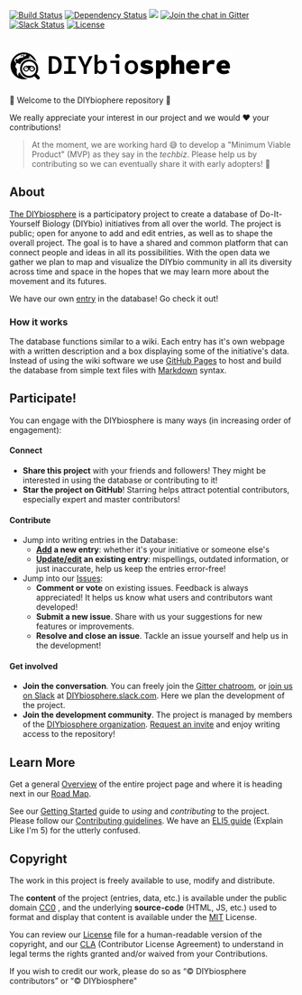 [![Build Status](https://travis-ci.org/DIYbiosphere/sphere.dir.svg?branch=master)](https://travis-ci.org/DIYbiosphere/sphere.dir)
[![Dependency Status](https://www.versioneye.com/user/projects/574e9577e298f3003e688985/badge.svg?style=flat)](https://www.versioneye.com/user/projects/574e9577e298f3003e688985)
![](https://reposs.herokuapp.com/?path=DIYbiosphere/sphere.dir&color=yellowgreen)
[![Join the chat in Gitter](https://badges.gitter.im/DIYbiosphere/sphere.dir.svg)](https://gitter.im/DIYbiosphere/sphere.dir?utm_source=badge&utm_medium=badge&utm_campaign=pr-badge)
[![Slack Status](https://diybiosphere.herokuapp.com/badge.svg)](https://diybiosphere.herokuapp.com)
[![License](https://img.shields.io/badge/license-MIT%20%2B%20CC0-blue.svg)](http://sphere.diybio.org/license/)

# ![](assets/images/sphere/sphere-logo-long.png)


:tada: Welcome to the DIYbiophere repository :tada:

We really appreciate your interest in our project and we would :heart: your contributions!

> At the moment, we are working hard :sweat_smile: to develop a "Minimum Viable Product" (MVP) as they say in the _techbiz_. Please help us by contributing so we can eventually share it with early adopters! :metal:

## About
[The DIYbiosphere] is a participatory project to create a database of Do-It-Yourself Biology (DIYbio) initiatives from all over the world. The project is public; open for anyone to add and edit entries, as well as to shape the overall project. The goal is to have a shared and common platform that can connect people and ideas in all its possibilities. With the open data we gather we plan to map and visualize the DIYbio community in all its diversity across time and space in the hopes that we may learn more about the movement and its futures.

We have our own [entry] in the database! Go check it out!

### How it works
The database functions similar to a wiki. Each entry has it's own webpage with a written description and a box displaying some of the initiative's data. Instead of using the wiki software we use [GitHub Pages] to host and build the database from simple text files with [Markdown] syntax.

## Participate!
You can engage with the DIYbiosphere is many ways (in increasing order of engagement):

#### Connect
- **Share this project** with your friends and followers! They might be interested in using the database or contributing to it!
- **Star the project on GitHub**! Starring helps attract potential contributors, especially expert and master contributors!

#### Contribute
- Jump into writing entries in the Database:
    - **[Add] a new entry**: whether it's your initiative or someone else's
    - **[Update/edit] an existing entry**: mispellings, outdated information, or just inaccurate, help us keep the entries error-free!
- Jump into our [Issues]:
	- **Comment or vote** on existing issues. Feedback is always appreciated! It helps us know what users and contributors want developed!
	- **Submit a new issue**. Share with us your suggestions for new features or improvements.
	- **Resolve and close an issue**. Tackle an issue yourself and help us in the development!


#### Get involved
- **Join the conversation**. You can freely join the [Gitter chatroom], or [join us on Slack] at [DIYbiosphere.slack.com]. Here we plan the development of the project.
- **Join the development community**. The project is managed by members of the [DIYbiosphere organization]. [Request an invite] and enjoy writing access to the repository!


## Learn More
Get a general [Overview] of the entire project page and where it is heading next in our [Road Map].

See our [Getting Started] guide to _using_ and _contributing_ to the project. Please follow our [Contributing guidelines]. We have an [ELI5 guide] (Explain Like I'm 5) for the utterly confused.

## Copyright
The work in this project is freely available to use, modify and distribute.

The **content** of the project (entries, data, etc.) is available under the public domain [CC0] , and the underlying **source-code** (HTML, JS, etc.) used to format and display that content is available under the [MIT] License.

You can review our [License] file for a human-readable version of the copyright, and our [CLA] (Contributor License Agreement) to understand in legal terms the rights granted and/or waived from your Contributions.

If you wish to credit our work, please do so as “© DIYbiosphere contributors” or “© DIYbiosphere"

[The DIYbiosphere]: http://sphere.diybio.org/
[about]: http://sphere.diybio.org/about/
[entry]: http://sphere.diybio.org/database/projects/DIYbiosphere-ZZ
[github pages]: https://pages.github.com/
[Markdown]: https://guides.github.com/features/mastering-markdown/
[add]: http://sphere.diybio.org/help/tutorials/add-entry/
[update/edit]: http://sphere.diybio.org/help/tutorials/edit-entry/
[issues]: https://github.com/DIYbiosphere/sphere.dir/issues
[Gitter chatroom]: https://gitter.im/DIYbiosphere/sphere.dir?utm_source=badge&utm_medium=badge&utm_campaign=pr-badge
[join us on Slack]: https://diybiosphere.herokuapp.com/
[DIYbiosphere.slack.com]: https://diybiosphere.slack.com
[DIYbiosphere organization]: http://sphere.diybio.org/about/community/
[request an invite]: http://sphere.diybio.org/help/contributing/#apply-for-membership
[overview]: http://sphere.diybio.org/about/overview
[road map]: http://sphere.diybio.org/news/roadmap/
[Getting started]: http://sphere.diybio.org/help/getting-started/
[Contributing guidelines]: http://sphere.diybio.org/contributing/
[ELI5 guide]: http://sphere.diybio.org/help/ELI5/
[MIT]: https://opensource.org/licenses/MIT
[CC0]: https://creativecommons.org/publicdomain/zero/1.0/
[LICENSE]: http://sphere.diybio.org/about/copyright/license/
[CLA]: http://sphere.diybio.org/about/copyright/cla/

